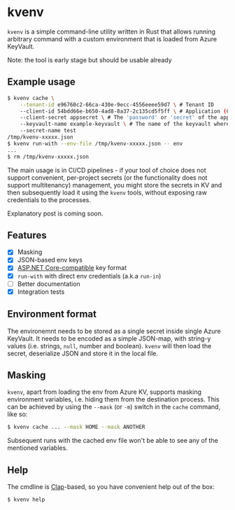 kvenv
=====

`kvenv` is a simple command-line utility written in Rust that allows running arbitrary command with
a custom environment that is loaded from Azure KeyVault.

Note: the tool is early stage but should be usable already

## Example usage
```sh
$ kvenv cache \
    --tenant-id e96760c2-66ca-430e-9ecc-4556eeee59d7 \ # Tenant ID
    --client-id 54bdd66e-b650-4ad8-8a37-2c135cd5f5ff \ # Application (Client) ID
    --client-secret appsecret \ # The 'password' or 'secret' of the application
    --keyvault-name example-keyvault \ # The name of the keyvault where the secret is stored (and app has access)
    --secret-name test
/tmp/kvenv-xxxxx.json
$ kvenv run-with --env-file /tmp/kvenv-xxxxx.json -- env
...
$ rm /tmp/kvenv-xxxxx.json
```

The main usage is in CI/CD pipelines - if your tool of choice does not support convenient,
per-project secrets (or the functionality does not support multitenancy) management, you might store
the secrets in KV and then subsequently load it using the `kvenv` tools, without exposing raw
credentials to the processes.

Explanatory post is coming soon.

## Features

- [x] Masking
- [x] JSON-based env keys
- [x] [ASP.NET Core-compatible](https://docs.microsoft.com/en-us/aspnet/core/security/key-vault-configuration?view=aspnetcore-5.0) key format
- [x] `run-with` with direct env credentials (a.k.a `run-in`)
- [ ] Better documentation
- [x] Integration tests

## Environment format

The environemnt needs to be stored as a single secret inside single Azure KeyVault. It needs to be
encoded as a simple JSON-map, with string-y values (i.e. strings, `null`, number and boolean).
`kvenv` will then load the secret, deserialize JSON and store it in the local file.

## Masking

`kvenv`, apart from loading the env from Azure KV, supports masking environment variables, i.e.
hiding them from the destination process. This can be achieved by using the `--mask` (or `-m`)
switch in the `cache` command, like so:

```sh
$ kvenv cache ... --mask HOME --mask ANOTHER
```

Subsequent runs with the cached env file won't be able to see any of the mentioned variables.

## Help

The cmdline is [Clap](https://clap.rs/)-based, so you have convenient help out of the box:
```sh
$ kvenv help
```
